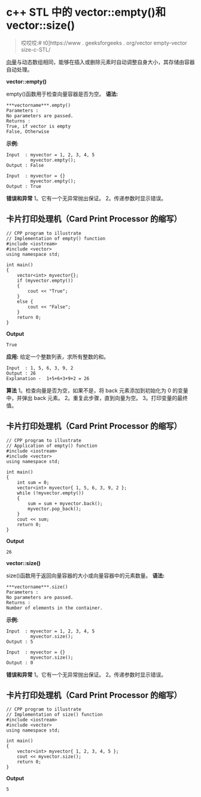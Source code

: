 # c++ STL 中的 vector::empty()和 vector::size()

> 哎哎哎:# t0]https://www . geeksforgeeks . org/vector empty-vector size-c-STL/

[向量](https://www.geeksforgeeks.org/vector-in-cpp-stl/)与动态数组相同，能够在插入或删除元素时自动调整自身大小，其存储由容器自动处理。

**vector::empty()**

empty()函数用于检查向量容器是否为空。
**语法:**

```
***vectorname***.empty()
Parameters :
No parameters are passed.
Returns :
True, if vector is empty
False, Otherwise
```

**示例:**

```
Input  : myvector = 1, 2, 3, 4, 5
         myvector.empty();
Output : False

Input  : myvector = {}
         myvector.empty();
Output : True
```

**错误和异常**
1。它有一个无异常抛出保证。
2。传递参数时显示错误。

## 卡片打印处理机（Card Print Processor 的缩写）

```
// CPP program to illustrate
// Implementation of empty() function
#include <iostream>
#include <vector>
using namespace std;

int main()
{
    vector<int> myvector{};
    if (myvector.empty())
    {
        cout << "True";
    }
    else {
        cout << "False";
    }
    return 0;
}
```

**Output**

```
True
```

**应用:**
给定一个整数列表，求所有整数的和。

```
Input  : 1, 5, 6, 3, 9, 2
Output : 26
Explanation -  1+5+6+3+9+2 = 26
```

**算法**
1。检查向量是否为空，如果不是，将 back 元素添加到初始化为 0 的变量中，并弹出 back 元素。
2。重复此步骤，直到向量为空。
3。打印变量的最终值。

## 卡片打印处理机（Card Print Processor 的缩写）

```
// CPP program to illustrate
// Application of empty() function
#include <iostream>
#include <vector>
using namespace std;

int main()
{
    int sum = 0;
    vector<int> myvector{ 1, 5, 6, 3, 9, 2 };
    while (!myvector.empty())
    {
        sum = sum + myvector.back();
        myvector.pop_back();
    }
    cout << sum;
    return 0;
}
```

**Output**

```
26
```

**vector::size()**

size()函数用于返回向量容器的大小或向量容器中的元素数量。
**语法:**

```
***vectorname***.size()
Parameters :
No parameters are passed.
Returns :
Number of elements in the container.
```

**示例:**

```
Input  : myvector = 1, 2, 3, 4, 5
         myvector.size();
Output : 5

Input  : myvector = {}
         myvector.size();
Output : 0
```

**错误和异常**
1。它有一个无异常抛出保证。
2。传递参数时显示错误。

## 卡片打印处理机（Card Print Processor 的缩写）

```
// CPP program to illustrate
// Implementation of size() function
#include <iostream>
#include <vector>
using namespace std;

int main()
{
    vector<int> myvector{ 1, 2, 3, 4, 5 };
    cout << myvector.size();
    return 0;
}
```

**Output**

```
5
```